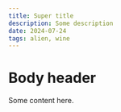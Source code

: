 ```yaml
---
title: Super title
description: Some description
date: 2024-07-24
tags: alien, wine
---
```


# Body header

Some content here.
